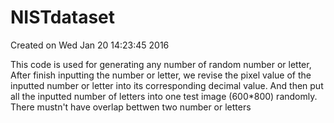 # NISTdataset

Created on Wed Jan 20 14:23:45 2016

This code is used for generating any number of random number or letter, 
After finish inputting the number or letter, we revise the pixel value of the inputted number or  letter 
into its corresponding decimal value.
And then put all the inputted number of letters into one test image (600*800) randomly.
There mustn't have overlap bettwen two number or letters 


